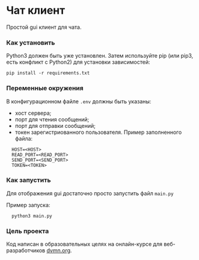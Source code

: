 # Чат клиент

Простой gui клиент для чата.

### Как установить
Python3 должен быть уже установлен. Затем используйте pip (или pip3, есть конфликт с Python2) для установки зависимостей:
```
pip install -r requirements.txt
```

### Переменные окружения
В конфигурационном файле `.env` должны быть указаны:
  * хост сервера;
  * порт для чтения сообщений;
  * порт для отправки сообщений;
  * токен зарегистриованного пользователя.
Пример заполненного файла:
```.env
  HOST=<HOST>
  READ_PORT=<READ_PORT>
  SEND_PORT=<SEND_PORT>
  TOKEN=<TOKEN>
```

### Как запустить
Для отображения gui достаточно просто запустить файл `main.py`

Пример запуска:
```
  python3 main.py
```


### Цель проекта
Код написан в образовательных целях на онлайн-курсе для веб-разработчиков [dvmn.org](https://dvmn.org/).
